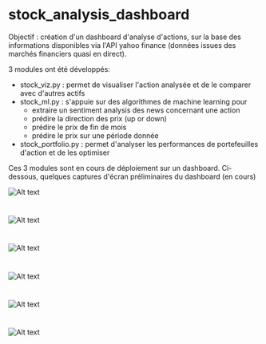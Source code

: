 # stock_analysis_dashboard

Objectif : création d'un dashboard d'analyse d'actions, sur la base des informations disponibles via l'API yahoo finance (données issues des marchés financiers quasi en direct).

3 modules ont été développés:
- stock_viz.py : permet de visualiser l'action analysée et de le comparer avec d'autres actifs
- stock_ml.py : s'appuie sur des algorithmes de machine learning pour
    - extraire un sentiment analysis des news concernant une action
    - prédire la direction des prix (up or down)
    - prédire le prix de fin de mois
    - prédire le prix sur une période donnée
- stock_portfolio.py : permet d'analyser les performances de portefeuilles d'action et de les optimiser

Ces 3 modules sont en cours de déploiement sur un dashboard. Ci-dessous, quelques captures d'écran préliminaires du dashboard (en cours)

![Alt text](<Capture d’écran 2024-01-31 à 16.00.23-1.png>)

#

![Alt text](<Capture d’écran 2024-01-31 à 16.00.56.png>)

#

![Alt text](<Capture d’écran 2024-01-31 à 16.01.29.png>)

#

![Alt text](<Capture d’écran 2024-01-31 à 16.02.26.png>)

#

![Alt text](<Capture d’écran 2024-01-31 à 16.03.24-1.png>)

#

![Alt text](<Capture d’écran 2024-01-31 à 16.04.24.png>)